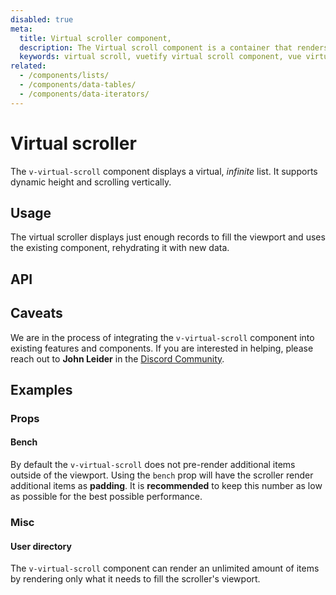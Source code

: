 ```yaml
---
disabled: true
meta:
  title: Virtual scroller component,
  description: The Virtual scroll component is a container that renders only visible elements. It is useful when in need to display large amount of uniform data.,
  keywords: virtual scroll, vuetify virtual scroll component, vue virtual scroll component, v-virtual-scroll component
related:
  - /components/lists/
  - /components/data-tables/
  - /components/data-iterators/
---
```


# Virtual scroller

The `v-virtual-scroll` component displays a virtual, _infinite_ list. It supports dynamic height and scrolling vertically.

<entry />

## Usage

The virtual scroller displays just enough records to fill the viewport and uses the existing component, rehydrating it with new data.

<usage name="v-virtual-scroll" />

## API

<api-inline />

## Caveats

<alert type="info">

We are in the process of integrating the `v-virtual-scroll` component into existing features and components. If you are interested in helping, please reach out to **John Leider** in the [Discord Community](https://community.vuetifyjs.com).

</alert>

## Examples

### Props

#### Bench

By default the `v-virtual-scroll` does not pre-render additional items outside of the viewport. Using the `bench` prop will have the scroller render additional items as **padding**. It is **recommended** to keep this number as low as possible for the best possible performance.

<example file="v-virtual-scroll/prop-bench" />

### Misc

#### User directory

The `v-virtual-scroll` component can render an unlimited amount of items by rendering only what it needs to fill the scroller's viewport.

<example file="v-virtual-scroll/misc-user-directory" />
